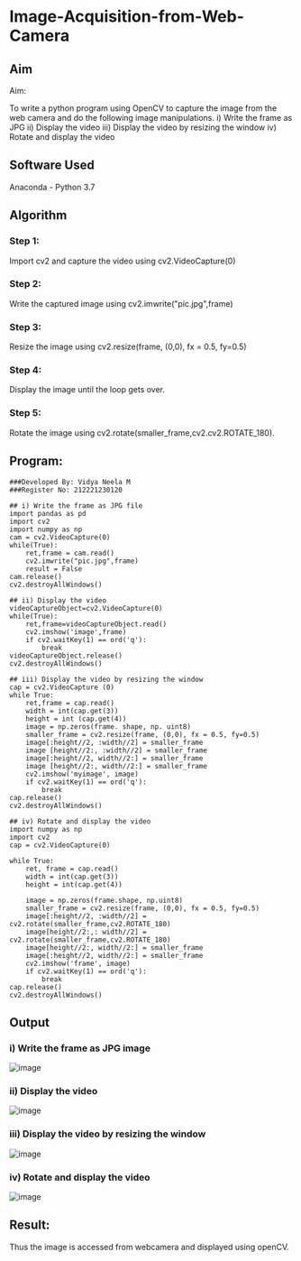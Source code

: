 # Image-Acquisition-from-Web-Camera
## Aim
 
Aim:
 
To write a python program using OpenCV to capture the image from the web camera and do the following image manipulations.
i) Write the frame as JPG 
ii) Display the video 
iii) Display the video by resizing the window
iv) Rotate and display the video

## Software Used
Anaconda - Python 3.7
## Algorithm
### Step 1:
Import cv2 and capture the video using cv2.VideoCapture(0)

### Step 2:
Write the captured image using cv2.imwrite("pic.jpg",frame)

### Step 3:
Resize the image using cv2.resize(frame, (0,0), fx = 0.5, fy=0.5)

### Step 4:
Display the image until the loop gets over.

### Step 5:
Rotate the image using cv2.rotate(smaller_frame,cv2.cv2.ROTATE_180).

## Program:
``` 
###Developed By: Vidya Neela M
###Register No: 212221230120

## i) Write the frame as JPG file
import pandas as pd
import cv2
import numpy as np
cam = cv2.VideoCapture(0)
while(True):
    ret,frame = cam.read()
    cv2.imwrite("pic.jpg",frame)
    result = False
cam.release()
cv2.destroyAllWindows()

## ii) Display the video
videoCaptureObject=cv2.VideoCapture(0)
while(True):
    ret,frame=videoCaptureObject.read()
    cv2.imshow('image',frame)
    if cv2.waitKey(1) == ord('q'):
        break
videoCaptureObject.release()
cv2.destroyAllWindows()

## iii) Display the video by resizing the window
cap = cv2.VideoCapture (0)
while True:
    ret,frame = cap.read()
    width = int(cap.get(3))
    height = int (cap.get(4)) 
    image = np.zeros(frame. shape, np. uint8)
    smaller_frame = cv2.resize(frame, (0,0), fx = 0.5, fy=0.5)
    image[:height//2, :width//2] = smaller_frame
    image [height//2:, :width//2] = smaller_frame 
    image[:height//2, width//2:] = smaller_frame
    image [height//2:, width//2:] = smaller_frame
    cv2.imshow('myimage', image)
    if cv2.waitKey(1) == ord('q'):
        break
cap.release()
cv2.destroyAllWindows()

## iv) Rotate and display the video
import numpy as np
import cv2
cap = cv2.VideoCapture(0)

while True:
    ret, frame = cap.read()
    width = int(cap.get(3))
    height = int(cap.get(4))
    
    image = np.zeros(frame.shape, np.uint8)
    smaller_frame = cv2.resize(frame, (0,0), fx = 0.5, fy=0.5)
    image[:height//2, :width//2] = cv2.rotate(smaller_frame,cv2.ROTATE_180)
    image[height//2:,: width//2] = cv2.rotate(smaller_frame,cv2.ROTATE_180)
    image[height//2:, width//2:] = smaller_frame
    image[:height//2, width//2:] = smaller_frame
    cv2.imshow('frame', image)
    if cv2.waitKey(1) == ord('q'):
        break
cap.release()
cv2.destroyAllWindows()

```
## Output

### i) Write the frame as JPG image

![image](https://user-images.githubusercontent.com/94169318/226411768-c074a676-5afe-4c63-b31b-9dbcb0f17747.png)


### ii) Display the video

![image](https://user-images.githubusercontent.com/94169318/226412034-8fee781d-485d-41bd-a639-8c0cc645324b.png)


### iii) Display the video by resizing the window

![image](https://user-images.githubusercontent.com/94169318/226412313-a24aa37c-b83a-4d0e-9cec-25246fff5b25.png)


### iv) Rotate and display the video

![image](https://user-images.githubusercontent.com/94169318/226412635-f1031b7c-d518-4f1d-9b3a-7d3edb898600.png)


## Result:
Thus the image is accessed from webcamera and displayed using openCV.
